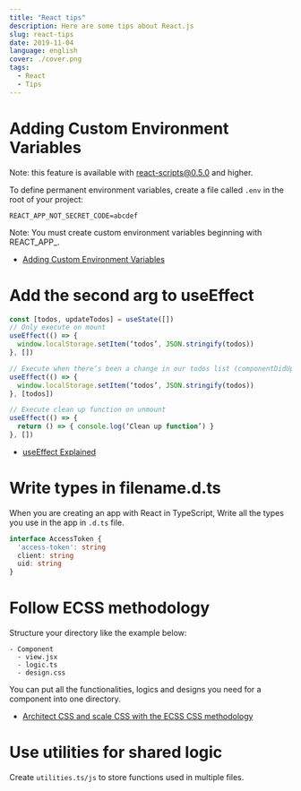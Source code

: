 ```yaml
---
title: "React tips"
description: Here are some tips about React.js
slug: react-tips
date: 2019-11-04
language: english
cover: ./cover.png
tags: 
  - React
  - Tips
---
```

# Adding Custom Environment Variables
Note: this feature is available with react-scripts@0.5.0 and higher.

To define permanent environment variables, create a file called `.env` in the root of your project:

```
REACT_APP_NOT_SECRET_CODE=abcdef
```

Note: You must create custom environment variables beginning with REACT_APP_.

- [Adding Custom Environment Variables](https://create-react-app.dev/docs/adding-custom-environment-variables/#adding-development-environment-variables-in-env)

# Add the second arg to useEffect

```js
const [todos, updateTodos] = useState([])
// Only execute on mount
useEffect(() => {
  window.localStorage.setItem(‘todos’, JSON.stringify(todos))
}, [])

// Execute when there’s been a change in our todos list (componentDidUpdate):
useEffect(() => {
  window.localStorage.setItem(‘todos’, JSON.stringify(todos))
}, [todos])

// Execute clean up function on unmount
useEffect(() => {
  return () => { console.log(‘Clean up function’) }
}, [])
```

- [useEffect Explained](https://k-sato1995.github.io/blog/the-useeffect-hook-explained)

# Write types in filename.d.ts

When you are creating an app with React in TypeScript, Write all the types you use in the app in `.d.ts` file.

```ts
interface AccessToken {
  'access-token': string
  client: string
  uid: string
}
```

# Follow ECSS methodology

Structure your directory like the example below:

```
- Component 
  - view.jsx
  - logic.ts
  - design.css
```

You can put all the functionalities, logics and designs you need for a component into one directory. 

- [Architect CSS and scale CSS with the ECSS CSS methodology](https://ecss.io/)

# Use utilities for shared logic 
Create `utilities.ts/js` to store functions used in multiple files.

